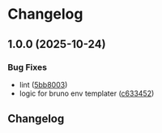 # Changelog

## 1.0.0 (2025-10-24)


### Bug Fixes

* lint ([5bb8003](https://github.com/dkhunt27/env-templater/commit/5bb8003c9ed19bc737b2d48efc515c3174230d46))
* logic for bruno env templater ([c633452](https://github.com/dkhunt27/env-templater/commit/c633452695e11b1cb14cee59e96d36b43b814bda))

## Changelog
